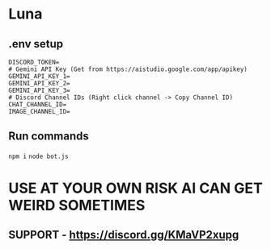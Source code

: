 # Luna
## .env setup
```# Discord Bot Configuration
DISCORD_TOKEN=
# Gemini API Key (Get from https://aistudio.google.com/app/apikey)
GEMINI_API_KEY_1=
GEMINI_API_KEY_2=
GEMINI_API_KEY_3=
# Discord Channel IDs (Right click channel -> Copy Channel ID)
CHAT_CHANNEL_ID=
IMAGE_CHANNEL_ID=
```
## Run commands
```npm i```
```node bot.js```
# USE AT YOUR OWN RISK AI CAN GET WEIRD SOMETIMES 
## SUPPORT - https://discord.gg/KMaVP2xupg
